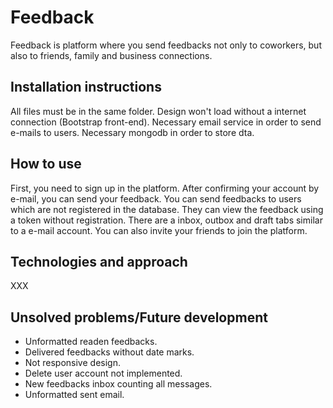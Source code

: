 # Feedback

Feedback is platform where you send feedbacks not only to coworkers, but also to friends, family and business connections.


## Installation instructions

All files must be in the same folder.
Design won't load without a internet connection (Bootstrap front-end).
Necessary email service in order to send e-mails to users.
Necessary mongodb in order to store dta.


## How to use

First, you need to sign up in the platform. After confirming your account by e-mail, you can send your feedback.
You can send feedbacks to users which are not registered in the database. They can view the feedback using a token without registration.
There are a inbox, outbox and draft tabs similar to a e-mail account.
You can also invite your friends to join the platform.


## Technologies and approach

XXX


## Unsolved problems/Future development

- Unformatted readen feedbacks.
- Delivered feedbacks without date marks.
- Not responsive design.
- Delete user account not implemented.
- New feedbacks inbox counting all messages.
- Unformatted sent email.


